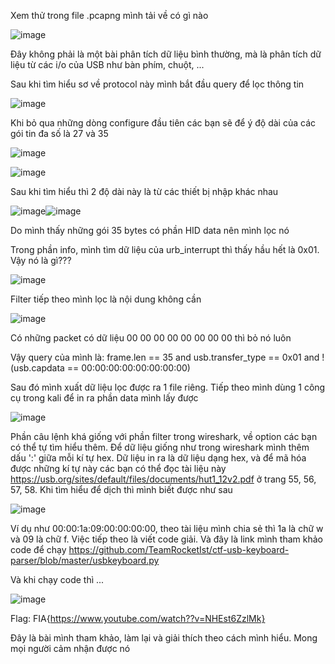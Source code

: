 Xem thử trong file .pcapng mình tải về có gì nào

![image](https://github.com/user-attachments/assets/e8b4122f-004f-4c02-bac3-767eecb1084b)

Đây không phải là một bài phân tích dữ liệu bình thường, mà là phân tích dữ liệu từ các i/o của USB như bàn phím, chuột, ...

Sau khi tìm hiểu sơ về protocol này mình bắt đầu query để lọc thông tin

![image](https://github.com/user-attachments/assets/05cb45af-8656-4953-8807-47691d377d9e)

Khi bỏ qua những dòng configure đầu tiên các bạn sẽ để ý độ dài của các gói tin đa số là 27 và 35

![image](https://github.com/user-attachments/assets/2a78fcb4-8e22-4b95-8cc9-9cf26661db67) 

![image](https://github.com/user-attachments/assets/0120bf97-c2ab-4c62-a9d4-d502284566db)

Sau khi tìm hiểu thì 2 độ dài này là từ các thiết bị nhập khác nhau 

![image](https://github.com/user-attachments/assets/8e74d823-cc1c-4ca9-87e6-0314efca60b2)![image](https://github.com/user-attachments/assets/97d4562d-5f8e-4545-aa50-357b67ac101e)

Do mình thấy những gói 35 bytes có phần HID data nên mình lọc nó

Trong phần info, mình tìm dữ liệu của urb_interrupt thì thấy hầu hết là 0x01. Vậy nó là gì???

![image](https://github.com/user-attachments/assets/40ff7959-4b90-48c2-b9fc-a7711b043dca)

Filter tiếp theo mình lọc là nội dung không cần

![image](https://github.com/user-attachments/assets/597b0c46-fe6e-4fc1-9d56-e0791943b6d2)

Có những packet có dữ liệu 00 00 00 00 00 00 00 00 thì bỏ nó luôn

Vậy query của mình là: frame.len == 35 and usb.transfer_type == 0x01 and !(usb.capdata == 00:00:00:00:00:00:00:00)

Sau đó mình xuất dữ liệu lọc được ra 1 file riêng. Tiếp theo mình dùng 1 công cụ trong kali để in ra phần data mình lấy được

![image](https://github.com/user-attachments/assets/369e69b4-edbb-44f1-be62-01273093ec71)

Phần câu lệnh khá giống với phần filter trong wireshark, về option các bạn có thể tự tìm hiểu thêm. Để dữ liệu giống như trong wireshark mình thêm dấu ':' giữa mỗi kí tự hex.
Dữ liệu in ra là dữ liệu dạng hex, và để mã hóa được những kí tự này các bạn có thể đọc tài liệu này https://usb.org/sites/default/files/documents/hut1_12v2.pdf ở trang 55, 56, 57, 58. Khi tìm hiểu để dịch thì mình biết được như sau

![image](https://github.com/user-attachments/assets/18efd54d-08c2-41c1-8854-946136f3a1c9)

Ví dụ như 00:00:1a:09:00:00:00:00, theo tài liệu mình chia sẻ thì 1a là chữ w và 09 là chữ f.
Việc tiếp theo là viết code giải.
Và đây là link mình tham khảo code để chạy https://github.com/TeamRocketIst/ctf-usb-keyboard-parser/blob/master/usbkeyboard.py

Và khi chạy code thì ...

![image](https://github.com/user-attachments/assets/e584b451-7a11-4bc8-b0f4-6cff97e22798)

Flag: FIA{https://www.youtube.com/watch??v=NHEst6ZzlMk}

Đây là bài mình tham khảo, làm lại và giải thích theo cách mình hiểu. Mong mọi người cảm nhận được nó

